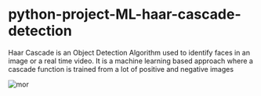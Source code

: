 # python-project-ML-haar-cascade-detection
Haar Cascade is an Object Detection Algorithm used to identify faces in an image or a real time video. It is a machine learning based approach where a cascade function is trained from a lot of positive and negative images

![mor](https://user-images.githubusercontent.com/40873969/214930216-282bb868-dbe6-4d07-b100-c049c300dcf9.PNG)
